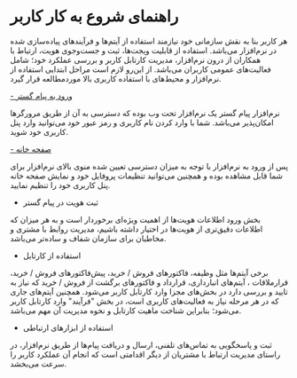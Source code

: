 # راهنمای شروع به کار کاربر

هر کاربر بنا به نقش سازمانی خود نیازمند استفاده از آیتم‌ها و فرآیندهای پیاده‌سازی شده در نرم‌افزار می‌باشد. استفاده از قابلیت ویجت‌ها، ثبت و جست‌و‌جوی هویت، ارتباط با همکاران از درون نرم‌افزار، مدیریت کارتابل کاربر و بررسی عملکرد خود؛ شامل فعالیت‌های عمومی‌ کاربران می‌باشد. از این‌رو لازم است مراحل ابتدایی استفاده از نرم‌افزار و محیط‌های با استفاده کاربری بالا موردمطالعه قرار گیرد.


[- ورود به پیام گستر](https://github.com/1stco/PayamGostarDocs/blob/master/help2.5.4/home/vorod/vorod.md)

نرم‌افزار پیام گستر یک نرم‌افزار تحت وب بوده که دسترسی به آن از طریق مرورگرها امکان‌پذیر می‌باشد. شما با وارد کردن نام کاربری و رمز عبور خود می‌توانید وارد پنل کاربری خود شوید.

[- صفحه خانه](https://github.com/1stco/PayamGostarDocs/blob/master/help2.5.4/home/home-e/2.6.0/home.md)

پس از ورود به نرم‌افزار با توجه به میزان دسترسی تعیین شده منوی بالای نرم‌افزار برای شما قابل مشاهده بوده و همچنین می‌توانید 
تنظیمات پروفایل خود و نمایش صفحه خانه پنل کاربری خود را تنظیم نمایید.


- ثبت هویت در پیام گستر

بخش ورود اطلاعات هویت‌ها از اهمیت ویژه‌ای برخوردار است و به هر میزان که اطلاعات دقیق‌تری از هویت‌ها در اختیار داشته باشیم، مدیریت روابط با مشتری و مخاطبان برای سازمان شفاف و ساده‌‌تر می‌باشد.

- استفاده از کارتابل

برخی آیتم‌ها مثل وظیفه، فاکتورهای فروش / خرید، پیش‌فاکتورهای فروش / خرید، قرارملاقات ، آیتم‌های انبارداری، قرارداد و فاکتورهای برگشت از فروش / خرید که نیاز به تایید و بررسی دارد در بخش‌های مجزا وارد کارتابل کاربر می‌شود. همچنین آیتم‌های جاری که در هر مرحله نیاز به فعالیت‌های کاربری است، در بخش "فرآیند" وارد کارتابل کاربر می‌شود؛ بنابراین شناخت ماهیت کارتابل و نحوه مدیریت آن مهم می‌باشد. 


- استفاده از ابزارهای ارتباطی

ثبت و پاسخگویی به تماس‌های تلفنی، ارسال و دریافت پیام‌ها از طریق نرم‌افزار، در راستای مدیریت ارتباط با مشتریان از دیگر اقدامتی است که انجام آن عملکرد کاربر را سرعت می‌بخشد.
